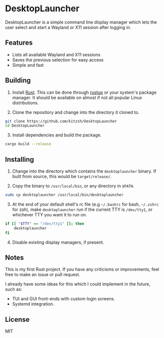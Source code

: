 # DesktopLauncher

DesktopLauncher is a simple command line display manager which lets the user select and start a Wayland or X11 session after logging in.

## Features
- Lists all available Wayland and X11 sessions
- Saves the previous selection for easy access
- Simple and fast

## Building
1. Install [Rust](https://www.rust-lang.org/). This can be done through [rustup](https://www.rust-lang.org/tools/install) or your system's package manager. It should be available on almost if not all popular Linux distributions.

2. Clone the repository and change into the directory it cloned to.
```bash
git clone https://github.com/kitzsh/DesktopLauncher
cd DesktopLauncher
```

3. Install dependencies and build the package.
```bash
cargo build --release
```

## Installing
1. Change into the directory which contains the `desktoplauncher` binary. If built from source, this would be `target/release/`.

2. Copy the binary to `/usr/local/bin`, or any directory in `$PATH`.
```bash
sudo cp desktoplauncher /usr/local/bin/desktoplauncher
```

3. At the end of your default shell's rc file (e.g `~/.bashrc` for bash, `~/.zshrc` for zsh), make `desktoplauncher` run if the current TTY is `/dev/tty1`, or whichever TTY you want it to run on.
```bash
if [[ "$TTY" == "/dev/tty1" ]]; then
    desktoplauncher
fi
```
4. Disable existing display managers, if present.

## Notes
This is my first Rust project. If you have any criticisms or improvements, feel free to make an issue or pull request.

I already have some ideas for this which I could implement in the future, such as: 
- TUI and GUI front-ends with custom login screens.
- Systemd integration.

## License
MIT